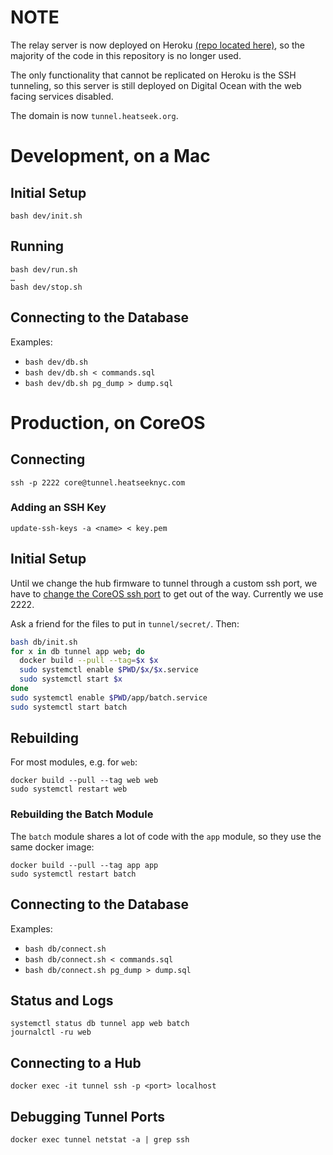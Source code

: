 # NOTE

The relay server is now deployed on Heroku [(repo located here)](https://github.com/heatseeknyc/relay),
so the majority of the code in this repository is no longer used.

The only functionality that cannot be replicated on Heroku is the SSH tunneling, so this
server is still deployed on Digital Ocean with the web facing services disabled.

The domain is now `tunnel.heatseek.org`.


# Development, on a Mac

## Initial Setup

    bash dev/init.sh

## Running

    bash dev/run.sh
    …
    bash dev/stop.sh

## Connecting to the Database
Examples:
- `bash dev/db.sh`
- `bash dev/db.sh < commands.sql`
- `bash dev/db.sh pg_dump > dump.sql`


# Production, on CoreOS

## Connecting

`ssh -p 2222 core@tunnel.heatseeknyc.com`

### Adding an SSH Key

`update-ssh-keys -a <name> < key.pem`

## Initial Setup
Until we change the hub firmware to tunnel through a custom ssh port, we have to [change the CoreOS ssh port](https://coreos.com/os/docs/latest/customizing-sshd.html) to get out of the way. Currently we use 2222.

Ask a friend for the files to put in `tunnel/secret/`. Then:

```bash
bash db/init.sh
for x in db tunnel app web; do
  docker build --pull --tag=$x $x
  sudo systemctl enable $PWD/$x/$x.service
  sudo systemctl start $x
done
sudo systemctl enable $PWD/app/batch.service
sudo systemctl start batch
```

## Rebuilding
For most modules, e.g. for `web`:

    docker build --pull --tag web web
    sudo systemctl restart web

### Rebuilding the Batch Module
The `batch` module shares a lot of code with the `app` module, so they use the same docker image:

    docker build --pull --tag app app
    sudo systemctl restart batch

## Connecting to the Database
Examples:
- `bash db/connect.sh`
- `bash db/connect.sh < commands.sql`
- `bash db/connect.sh pg_dump > dump.sql`

## Status and Logs

    systemctl status db tunnel app web batch
    journalctl -ru web

## Connecting to a Hub

    docker exec -it tunnel ssh -p <port> localhost

## Debugging Tunnel Ports

    docker exec tunnel netstat -a | grep ssh
